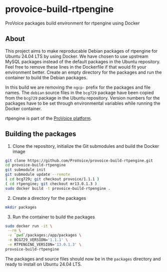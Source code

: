 # provoice-build-rtpengine
ProVoice packages build environment for rtpengine using Docker

## About

This project aims to make reproducable Debian packages of rtpengine for Ubuntu 24.04 LTS by using Docker. We have chosen to use upstream MySQL packages instead of the default packages in the Ubuntu repository. Feel free to remove these lines in the Dockerfile if that would fit your environment better. Create an empty directory for the packages and run the container to build the Debian packages.

In this build we are removing the `ngcp-` prefix for the packages and file names. The `debian` source files in the `bcg729` package have been copied from the `bcg729` package in the Ubuntu repository. Version numbers for the packages have to be set through environmental variables while running the Docker container.

rtpengine is part of the [ProVoice platform](https://provoice.eu).

## Building the packages

1. Clone the repository, initialize the Git submodules and build the Docker image
```bash
git clone https://github.com/ProVoice/provoice-build-rtpengine.git
cd provoice-build-rtpengine
git submodule init
git submodule update --remote
( cd bcg729; git checkout provoice/1.1.1 )
( cd rtpengine; git checkout mr13.0.1.3 )
sudo docker build -t provoice-build-rtpengine .
```
2. Create a directory for the packages
```bash
mkdir packages
```
3. Run the container to build the packages
```bash
sudo docker run -it \
 --rm \
 -v `pwd`/packages:/app/packages \
 -e BCG729_VERSION='1.1.1' \
 -e RTPENGINE_VERSION='13.0.1.3' \
provoice-build-rtpengine
```
The packages and source files should now be in the `packages` directory and ready to install on Ubuntu 24.04 LTS.
